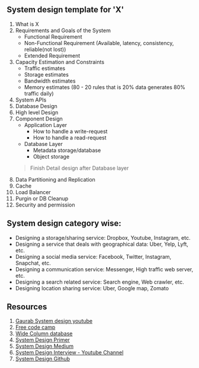 ## System design template for 'X'
1. What is X
2. Requirements and Goals of the System
    * Functional Requirement
    * Non-Functional Requirement (Available, latency, consistency, reliable(not lost))
    * Extended Requirement
3. Capacity Estimation and Constraints
    * Traffic estimates
    * Storage estimates
    * Bandwidth estimates
    * Memory estimates (80 - 20 rules that is 20% data generates 80% traffic daily)
4. System APIs
5. Database Design
6. High level Design
7. Component Design
    * Application Layer
        * How to handle a write-request
        * How to handle a read-request
    * Database Layer
        * Metadata storage/database
        * Object storage
    > Finish Detail design after Database layer
8. Data Partitioning and Replication
9. Cache
10. Load Balancer
11. Purgin or DB Cleanup
12. Security and permission

## System design category wise:
* Designing a storage/sharing service: Dropbox, Youtube, Instagram, etc.
* Designing a service that deals with geographical data: Uber, Yelp, Lyft, etc.
* Designing a social media service: Facebook, Twitter, Instagram, Snapchat, etc.
* Designing a communication service: Messenger, High traffic web server, etc.
* Designing a search related service: Search engine, Web crawler, etc.
* Designing location sharing service: Uber, Google map, Zomato

## Resources
1. [Gaurab System design youtube](https://www.youtube.com/watch?v=xpDnVSmNFX0&list=PLMCXHnjXnTnvo6alSjVkgxV-VH6EPyvoX&ab_channel=GauravSen)
2. [Free code camp](https://www.freecodecamp.org/news/how-to-system-design-dda63ed27e26/)
3. [Wide Column database](https://stackoverflow.com/questions/62010368/what-exactly-is-a-wide-column-store)
4. [System Design Primer](https://github.com/donnemartin/system-design-primer)
5. [System Design Medium](https://systemdesign.medium.com/)
6. [System Design Interview - Youtube Channel](https://www.youtube.com/c/SystemDesignInterview/videos)
7. [System Design Github](https://github.com/karanpratapsingh/system-design)


